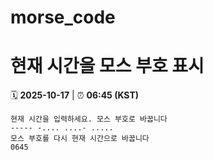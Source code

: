 # morse_code
# 현재 시간을 모스 부호 표시
<!-- MORSE_TIME_START -->
🗓️ **2025-10-17** | ⏰ **06:45 (KST)**

```
현재 시간을 입력하세요. 모스 부호로 바꿉니다
----- -.... ....- .....
모스 부호를 다시 현재 시간으로 바꿉니다
0645
```
<!-- MORSE_TIME_END -->
